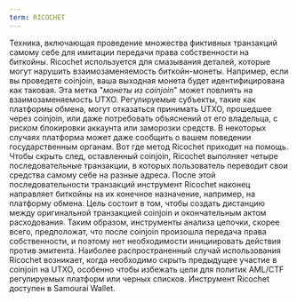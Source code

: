 ```yaml
---
term: RICOCHET
---
```


Техника, включающая проведение множества фиктивных транзакций самому себе для имитации передачи права собственности на биткойны. Ricochet используется для смазывания деталей, которые могут нарушить взаимозаменяемость биткойн-монеты. Например, если вы проведете coinjoin, ваша выходная монета будет идентифицирована как таковая. Эта метка "_монеты из coinjoin_" может повлиять на взаимозаменяемость UTXO. Регулируемые субъекты, такие как платформы обмена, могут отказаться принимать UTXO, прошедшее через coinjoin, или даже потребовать объяснений от его владельца, с риском блокировки аккаунта или заморозки средств. В некоторых случаях платформа может даже сообщить о вашем поведении государственным органам. Вот где метод Ricochet приходит на помощь. Чтобы скрыть след, оставленный coinjoin, Ricochet выполняет четыре последовательные транзакции, в которых пользователь переводит свои средства самому себе на разные адреса. После этой последовательности транзакций инструмент Ricochet наконец направляет биткойны на их конечное назначение, например, на платформу обмена. Цель состоит в том, чтобы создать дистанцию между оригинальной транзакцией coinjoin и окончательным актом расходования. Таким образом, инструменты анализа цепочки, скорее всего, предположат, что после coinjoin произошла передача права собственности, и поэтому нет необходимости инициировать действия против эмитента. Наиболее распространенный случай использования Ricochet возникает, когда необходимо скрыть предыдущее участие в coinjoin на UTXO, особенно чтобы избежать цели для политик AML/CTF регулируемых платформ или черных списков. Инструмент Ricochet доступен в Samourai Wallet.